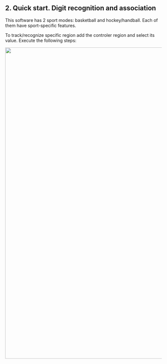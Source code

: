 ## 2. Quick start. Digit recognition and association

This software has 2 sport modes: basketball and hockey/handball. Each of them have sport-specific features.

To track/recognize specific region add the controler region and select its value. Execute the following steps:

<kbd><img src="https://github.com/rytisss/ZoomOCR/blob/main/res/quick_setup_small.gif" width="1000"/></kbd>  
